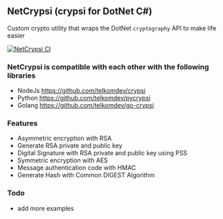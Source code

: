## NetCrypsi (crypsi for DotNet C#)

Custom crypto utility that wraps the DotNet `cryptography` API to make life easier

[![NetCrypsi CI](https://github.com/telkomdev/NetCrypsi/actions/workflows/ci.yml/badge.svg?branch=master)](https://github.com/telkomdev/NetCrypsi/actions/workflows/ci.yml)

### NetCrypsi is compatible with each other with the following libraries
- NodeJs https://github.com/telkomdev/crypsi
- Python https://github.com/telkomdev/pycrypsi
- Golang https://github.com/telkomdev/go-crypsi

### Features
- Asymmetric encryption with RSA
- Generate RSA private and public key
- Digital Signature with RSA private and public key using PSS
- Symmetric encryption with AES
- Message authentication code with HMAC
- Generate Hash with Common DIGEST Algorithm

### Todo

- add more examples